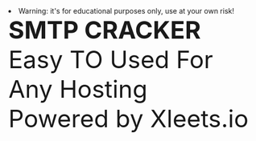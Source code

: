 <li>Warning: it's for educational purposes only, use at your own risk!</li>
<b><font size="36px">SMTP CRACKER</b> <br>
Easy TO Used For Any Hosting<br>
Powered by Xleets.io
